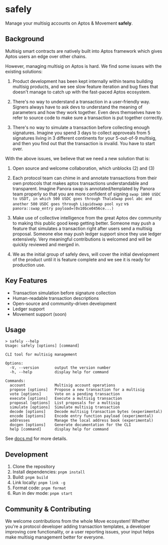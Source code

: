 # safely

Manage your multisig accounts on Aptos & Movement **safely**.

## Background

Multisig smart contracts are natively built into Aptos framework which gives Aptos users an edge over other chains.

However, managing multisig on Aptos is hard. We find some issues with the existing solutions:

1. Product development has been kept internally within teams building multisig products, and we see slow feature iteration and
   bug fixes that doesn't manage to catch up with the fast-paced Aptos ecosystem.

2. There's no way to understand a transaction in a user-friendly way.
   Signers always have to ask devs to understand the meaning of parameters and how they work together.
   Even devs themselves have to refer to source code to make sure a transaction is put together correctly.

3. There's no way to simulate a transaction before collecting enough signatures.
   Imagine you spend 3 days to collect approveals from 5 signatures living in 3 different continents for your 5-out-of-9 multisig, and then you find out that the transaction is invalid. You have to start over.

With the above issues, we believe that we need a new solution that is:

1. Open source and welcome collaboration, which unblocks (2) and (3)

2. Each protocol team can chime in and annotate transactions from their own protocols that makes aptos transactions understandable
   and transparent. Imagine Panora swap is annotated/templated by Panora team properly so that you are more confident of signing
   `swap 1000 USDC to USDT, in which 500 USDC goes through ThalaSwap pool abc and another 500 USDC goes through Liquidswap pool xyz`
   vs `panora::swap_entry payload=(0x10bce0456ce...)`

3. Make use of collective intelligence from the great Aptos dev community to making this public good keep getting better.
   Someone may push a feature that simulates a transaction right after users send a multisig proposal. Someone else may
   push ledger support since they use ledger extensively. Very meaningful contributions is welcomed and will be quickly
   reviewed and merged in.

4. We as the initial group of safely devs, will cover the initial development of the product until it is feature complete
   and we see it is ready for production use.

## Key Features

- Transaction simulation before signature collection
- Human-readable transaction descriptions
- Open-source and community-driven development
- Ledger support
- Movement support (soon)

## Usage

```
> safely --help
Usage: safely [options] [command]

CLI tool for multisig management

Options:
  -V, --version       output the version number
  -h, --help          display help for command

Commands:
  account             Multisig account operations
  propose [options]   Propose a new transaction for a multisig
  vote [options]      Vote on a pending transaction
  execute [options]   Execute a multisig transaction
  proposal [options]  List proposals for a multisig
  simulate [options]  Simulate multisig transaction
  decode [options]    Decode multisig transaction bytes (experimental)
  encode [options]    Encode entry function payload (experimental)
  addresses           Manage the local address book (experimental)
  docgen [options]    Generate documentation for the CLI
  help [command]      display help for command
```

See [docs.md](./docs.md) for more details.

## Development

1. Clone the repository
2. Install dependencies: `pnpm install`
3. Build: `pnpm build`
4. Link locally: `pnpm link -g`
5. Format code: `pnpm format`
6. Run in dev mode: `pnpm start`

## Community & Contributing

We welcome contributions from the whole Move ecosystem! Whether you're a protocol developer adding transaction templates, a developer improving core functionality, or a user reporting issues, your input helps make multisig management better for everyone.
